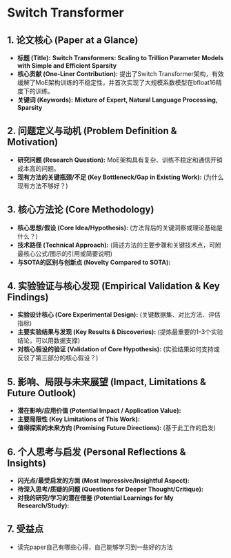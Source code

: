 # Switch Transformer

## 1. 论文核心 (Paper at a Glance)

- **标题 (Title):**  **Switch Transformers: Scaling to Trillion Parameter Models**
  **with Simple and Efficient Sparsity**
- **核心贡献 (One-Liner Contribution):**  提出了Switch Transformer架构，有效缓解了MoE架构训练的不稳定性，并首次实现了大规模系数模型在bfloat16精度下的训练。
- **关键词 (Keywords):** **Mixture of Expert, Natural Language Processing, Sparsity**

## 2. 问题定义与动机 (Problem Definition & Motivation)

- **研究问题 (Research Question):** MoE架构具有复杂、训练不稳定和通信开销成本高的问题。
- **现有方法的关键瓶颈/不足 (Key Bottleneck/Gap in Existing Work):** (为什么现有方法不够好？)

## 3. 核心方法论 (Core Methodology)

- **核心思想/假设 (Core Idea/Hypothesis):** (方法背后的关键洞察或理论基础是什么？)
- **技术路径 (Technical Approach):** (简述方法的主要步骤和关键技术点，可附最核心公式/图示的引用或简要说明)
- **与SOTA的区别与创新点 (Novelty Compared to SOTA):**

## 4. 实验验证与核心发现 (Empirical Validation & Key Findings)

- **实验设计核心 (Core Experimental Design):** (关键数据集、对比方法、评估指标)
- **主要实验结果与发现 (Key Results & Discoveries):** (提炼最重要的1-3个实验结论，可以用数据支撑)
- **对核心假设的验证 (Validation of Core Hypothesis):** (实验结果如何支持或反驳了第三部分的核心假设？)

## 5. 影响、局限与未来展望 (Impact, Limitations & Future Outlook)

- **潜在影响/应用价值 (Potential Impact / Application Value):**
- **主要局限性 (Key Limitations of This Work):**
- **值得探索的未来方向 (Promising Future Directions):** (基于此工作的启发)

## 6. 个人思考与启发 (Personal Reflections & Insights)

- **闪光点/最受启发的方面 (Most Impressive/Insightful Aspect):**
- **待深入思考/质疑的问题 (Questions for Deeper Thought/Critique):**
- **对我的研究/学习的潜在借鉴 (Potential Learnings for My Research/Study):**

## 7. 受益点

- 读完paper自己有哪些心得，自己能够学习到一些好的方法
